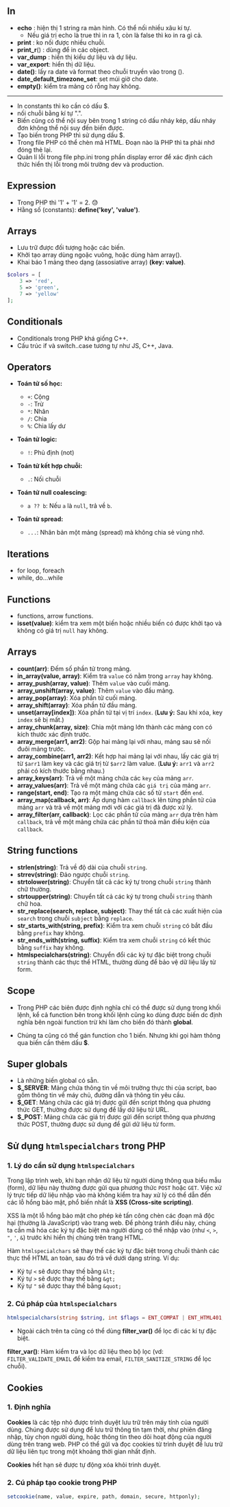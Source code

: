 ## In

- **echo** : hiện thị 1 string ra màn hình. Có thể nối nhiều xâu kí tự.
  - Nếu giá trị echo là true thì in ra 1, còn là false thì ko in ra gì cả.
- **print** : ko nối được nhiều chuỗi.
- **print_r**() : dùng để in các object.
- **var_dump** : hiển thị kiểu dự liệu và dự liệu.
- **var_export**: hiển thị dữ liệu.
- **date()**: lấy ra date và format theo chuỗi truyền vào trong ().
- **date_default_timezone_set**: set múi giờ cho date.
- **empty()**: kiểm tra mảng có rỗng hay không.

---

- In constants thì ko cần có dấu $.
- nối chuỗi bằng kí tự ".".
- Biến cũng có thể nội suy bên trong 1 string có dấu nháy kép, dấu nháy đơn không thể nội suy đến biến được.
- Tạo biến trong PHP thì sử dụng dấu $.
- Trong file PHP có thể chèn mã HTML. Đoạn nào là PHP thì ta phải nhớ đóng thẻ lại.
- Quản lí lỗi trong file php.ini trong phần display error để xác định cách thức hiển thị lỗi trong môi trường dev và production.

## Expression

- Trong PHP thì '1' + '1' = 2. 😓
- Hằng số (constants): **define('key', 'value')**.

## Arrays

- Lưu trữ được đối tượng hoặc các biến.
- Khởi tạo array dùng ngoặc vuông, hoặc dùng hàm array().
- Khai báo 1 mảng theo dạng (assosiative array) **(key: value)**.

```php
$colors = [
    3 => 'red',
    5 => 'green',
    7 => 'yellow'
];
```

## Conditionals

- Conditionals trong PHP khá giống C++.
- Cấu trúc if và switch..case tương tự như JS, C++, Java.

## Operators

- **Toán tử số học:**

  - `+`: Cộng
  - `-`: Trừ
  - `*`: Nhân
  - `/`: Chia
  - `%`: Chia lấy dư

- **Toán tử logic:**

  - `!`: Phủ định (not)

- **Toán tử kết hợp chuỗi:**

  - `.`: Nối chuỗi

- **Toán tử null coalescing:**

  - `a ?? b`: Nếu `a` là `null`, trả về `b`.

- **Toán tử spread:**
  - `...`: Nhân bản một mảng (spread) mà không chia sẻ vùng nhớ.

## Iterations

- for loop, foreach
- while, do...while

## Functions

- functions, arrow functions.
- **isset(value)**: kiểm tra xem một biến hoặc nhiều biến có được khởi tạo và không có giá trị `null` hay không.

## Arrays

- **count(arr)**: Đếm số phần tử trong mảng.
- **in_array(value, array)**: Kiểm tra `value` có nằm trong `array` hay không.
- **array_push(array, value)**: Thêm `value` vào cuối mảng.
- **array_unshift(array, value)**: Thêm `value` vào đầu mảng.
- **array_pop(array)**: Xóa phần tử cuối mảng.
- **array_shift(array)**: Xóa phần tử đầu mảng.
- **unset(array[index])**: Xóa phần tử tại vị trí `index`. (**Lưu ý:** Sau khi xóa, key `index` sẽ bị mất.)
- **array_chunk(array, size)**: Chia một mảng lớn thành các mảng con có kích thước xác định trước.
- **array_merge(arr1, arr2)**: Gộp hai mảng lại với nhau, mảng sau sẽ nối đuôi mảng trước.
- **array_combine(arr1, arr2)**: Kết hợp hai mảng lại với nhau, lấy các giá trị từ `$arr1` làm key và các giá trị từ `$arr2` làm value. (**Lưu ý:** `arr1` và `arr2` phải có kích thước bằng nhau.)
- **array_keys(arr)**: Trả về một mảng chứa các `key` của mảng `arr`.
- **array_values(arr)**: Trả về một mảng chứa các `giá trị` của mảng `arr`.
- **range(start, end)**: Tạo ra một mảng chứa các số từ `start` đến `end`.
- **array_map(callback, arr)**: Áp dụng hàm `callback` lên từng phần tử của mảng `arr` và trả về một mảng mới với các giá trị đã được xử lý.
- **array_filter(arr, callback)**: Lọc các phần tử của mảng `arr` dựa trên hàm `callback`, trả về một mảng chứa các phần tử thoả mãn điều kiện của `callback`.

## String functions

- **strlen(string)**: Trả về độ dài của chuỗi `string`.
- **strrev(string)**: Đảo ngược chuỗi `string`.
- **strtolower(string)**: Chuyển tất cả các ký tự trong chuỗi `string` thành chữ thường.
- **strtoupper(string)**: Chuyển tất cả các ký tự trong chuỗi `string` thành chữ hoa.
- **str_replace(search, replace, subject)**: Thay thế tất cả các xuất hiện của `search` trong chuỗi `subject` bằng `replace`.
- **str_starts_with(string, prefix)**: Kiểm tra xem chuỗi `string` có bắt đầu bằng `prefix` hay không.
- **str_ends_with(string, suffix)**: Kiểm tra xem chuỗi `string` có kết thúc bằng `suffix` hay không.
- **htmlspecialchars(string)**: Chuyển đổi các ký tự đặc biệt trong chuỗi `string` thành các thực thể HTML, thường dùng để bảo vệ dữ liệu lấy từ form.

## Scope

- Trong PHP các biên được định nghĩa chỉ có thể được sử dụng trong khối lệnh, kể cả function bên trong khối lệnh cũng ko dùng được biến dc định nghĩa bên ngoài function trừ khi làm cho biến đó thành **global**.

- Chúng ta cũng có thể gán function cho 1 biến. Nhưng khi gọi hàm thông qua biến cần thêm dấu **$**.

## Super globals

- Là những biến global có sẵn.
- **\$\_SERVER**: Mảng chứa thông tin về môi trường thực thi của script, bao gồm thông tin về máy chủ, đường dẫn và thông tin yêu cầu.
- **\$\_GET**: Mảng chứa các giá trị được gửi đến script thông qua phương thức GET, thường được sử dụng để lấy dữ liệu từ URL.
- **\$\_POST**: Mảng chứa các giá trị được gửi đến script thông qua phương thức POST, thường được sử dụng để gửi dữ liệu từ form.

## Sử dụng `htmlspecialchars` trong PHP

### 1. Lý do cần sử dụng `htmlspecialchars`

Trong lập trình web, khi bạn nhận dữ liệu từ người dùng thông qua biểu mẫu (form), dữ liệu này thường được gửi qua phương thức `POST` hoặc `GET`. Việc xử lý trực tiếp dữ liệu nhập vào mà không kiểm tra hay xử lý có thể dẫn đến các lỗ hổng bảo mật, phổ biến nhất là **XSS (Cross-site scripting)**.

XSS là một lỗ hổng bảo mật cho phép kẻ tấn công chèn các đoạn mã độc hại (thường là JavaScript) vào trang web. Để phòng tránh điều này, chúng ta cần mã hóa các ký tự đặc biệt mà người dùng có thể nhập vào (như `<`, `>`, `"`, `'`, `&`) trước khi hiển thị chúng trên trang HTML.

Hàm `htmlspecialchars` sẽ thay thế các ký tự đặc biệt trong chuỗi thành các thực thể HTML an toàn, sau đó trả về dưới dạng string. Ví dụ:

- Ký tự `<` sẽ được thay thế bằng `&lt;`
- Ký tự `>` sẽ được thay thế bằng `&gt;`
- Ký tự `"` sẽ được thay thế bằng `&quot;`

### 2. Cú pháp của `htmlspecialchars`

```php
htmlspecialchars(string $string, int $flags = ENT_COMPAT | ENT_HTML401, ?string $encoding = null, bool $double_encode = true): string
```

- Ngoài cách trên ta cũng có thể dùng **filter_var()** để lọc đi các kí tự đặc biệt.

**filter_var()**: Hàm kiểm tra và lọc dữ liệu theo bộ lọc (vd: `FILTER_VALIDATE_EMAIL` để kiểm tra email, `FILTER_SANITIZE_STRING` để lọc chuỗi).

## Cookies

### 1. Định nghĩa

**Cookies** là các tệp nhỏ được trình duyệt lưu trữ trên máy tính của người dùng. Chúng được sử dụng để lưu trữ thông tin tạm thời, như phiên đăng nhập, tùy chọn người dùng, hoặc thông tin theo dõi hoạt động của người dùng trên trang web. PHP có thể gửi và đọc cookies từ trình duyệt để lưu trữ dữ liệu liên tục trong một khoảng thời gian nhất định.

**Cookies** hết hạn sẽ được tự động xóa khỏi trình duyệt.

### 2. Cú pháp tạo cookie trong PHP

```php
setcookie(name, value, expire, path, domain, secure, httponly);
```
